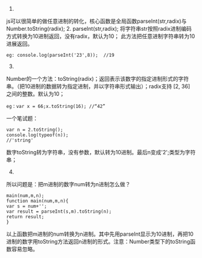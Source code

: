 1.
js可以很简单的做任意进制的转化，核心函数是全局函数parseInt(str,radix)与Number.toString(radix);
2.
parseInt(str,radix); 将字符串str按照radix进制编码方式转换为10进制返回，没有radix，默认为10； 此方法把任意进制字符串转为10进展返回。
```
eg: console.log(parseInt('23',8));  //19
```
3.
Number的一个方法：toString(radix)；返回表示该数字的指定进制形式的字符串。（把10进制的数据转为指定进制，并以字符串形式输出）；radix支持 [2, 36] 之间的整数。默认为10；
```
eg：var x = 66;x.toString(16); //“42”
```
一个笔试题：
```
var n = 2.toString();
console.log(typeof(n));
//'string'
```
数字toString转为字符串，没有参数，默认转为10进制。最后n变成'2';类型为字符串；

4.
所以问题是：把m进制的数字num转为n进制怎么做？

```
main(num,m,n);
function main(num,m,n){
var s = num+'';
var result = parseInt(s,m).toString(n);
return result;
}
```
以上函数把m进制的num转换为n进制。其中先用parseInt显示为10进制，再把10进制的数字用toString方法返回n进制的形式。注意：Number类型下的toString函数容易忽略。